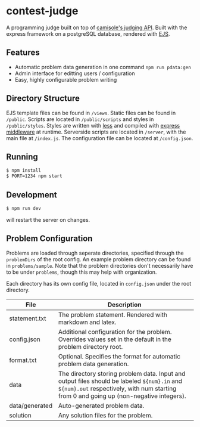 # contest-judge

A programming judge built on top of [camisole's judging API](https://github.com/prologin/camisole). Built with the express framework on a postgreSQL database, rendered with [EJS](https://ejs.co/).

## Features

- Automatic problem data generation in one command `npm run pdata:gen`
- Admin interface for editting users / configuration
- Easy, highly configurable problem writing

## Directory Structure

EJS template files can be found in `/views`.
Static files can be found in `/public`. Scripts are located in `/public/scripts` and styles in `/public/styles`.
Styles are written with [less](http://lesscss.org/) and compiled with [express middleware](https://github.com/emberfeather/less.js-middleware) at runtime.
Serverside scripts are located in `/server`, with the main file at `/index.js`.
The configuration file can be located at `/config.json`.

## Running

```bash
$ npm install
$ PORT=1234 npm start
```

## Development

```bash
$ npm run dev
```

will restart the server on changes.

## Problem Configuration

Problems are loaded through seperate directories, specified through the `problemDirs` of the root config. An example problem directory can be found in `problems/sample`. Note that the problem directories don't necessarily have to be under `problems`, though this may help with organization.

Each directory has its own config file, located in `config.json` under the root directory.

File | Description
--- | ---
statement.txt | The problem statement. Rendered with markdown and latex.
config.json | Additional configuration for the problem. Overrides values set in the default in the problem directory root.
format.txt | Optional. Specifies the format for automatic problem data generation.
data | The directory storing problem data. Input and output files should be labeled `${num}.in` and `${num}.out` respectively, with num starting from 0 and going up (non-negative integers).
data/generated | Auto-generated problem data.
solution | Any solution files for the problem. 

